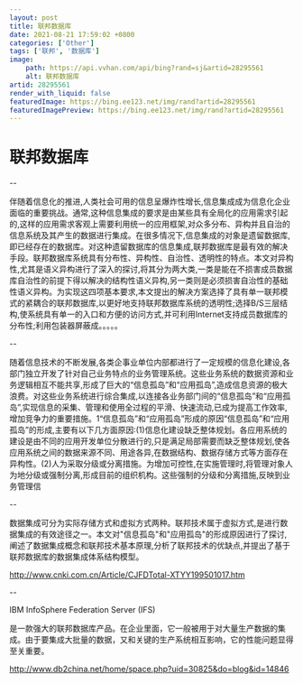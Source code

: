 ```yaml
---
layout: post
title: 联邦数据库
date: 2021-08-21 17:59:02 +0800
categories: ['Other']
tags: ['联邦', '数据库']
image:
    path: https://api.vvhan.com/api/bing?rand=sj&artid=28295561
    alt: 联邦数据库
artid: 28295561
render_with_liquid: false
featuredImage: https://bing.ee123.net/img/rand?artid=28295561
featuredImagePreview: https://bing.ee123.net/img/rand?artid=28295561
---
```


# 联邦数据库

--

伴随着信息化的推进,人类社会可用的信息呈爆炸性增长,信息集成成为信息化企业面临的重要挑战。通常,这种信息集成的要求是由某些具有全局化的应用需求引起的,这样的应用需求客观上需要利用统一的应用框架,对众多分布、异构并且自治的信息系统及其产生的数据进行集成。在很多情况下,信息集成的对象是遗留数据库,即已经存在的数据库。对这种遗留数据库的信息集成,联邦数据库是最有效的解决手段。联邦数据库系统具有分布性、异构性、自治性、透明性的特点。本文对异构性,尤其是语义异构进行了深入的探讨,将其分为两大类,一类是能在不损害成员数据库自治性的前提下得以解决的结构性语义异构,另一类则是必须损害自治性的基础性语义异构。为实现这四项基本要求,本文提出的解决方案选择了具有单一联邦模式的紧耦合的联邦数据库,以更好地支持联邦数据库系统的透明性;选择B/S三层结构,使系统具有单一的入口和方便的访问方式,并可利用Internet支持成员数据库的分布性;利用包装器屏蔽成。。。。。

--

随着信息技术的不断发展,各类企事业单位内部都进行了一定规模的信息化建设,各部门独立开发了针对自己业务特点的业务管理系统。这些业务系统的数据资源和业务逻辑相互不能共享,形成了巨大的“信息孤岛”和“应用孤岛”,造成信息资源的极大浪费。对这些业务系统进行综合集成,以连接各业务部门间的“信息孤岛”和“应用孤岛”,实现信息的采集、管理和使用全过程的平滑、快速流动,已成为提高工作效率,增加竞争力的重要措施。1“信息孤岛”和“应用孤岛”形成的原因“信息孤岛”和“应用孤岛”的形成,主要有以下几方面原因:(1)信息化建设缺乏整体规划。各应用系统的建设是由不同的应用开发单位分散进行的,只是满足局部需要而缺乏整体规划,使各应用系统之间的数据来源不同、用途各异,在数据结构、数据存储方式等方面存在异构性。(2)人为采取分级或分离措施。为增加可控性,在实施管理时,将管理对象人为地分级或强制分离,形成目前的组织机构。这些强制的分级和分离措施,反映到业务管理信

--

数据集成可分为实际存储方式和虚拟方式两种。联邦技术属于虚拟方式,是进行数据集成的有效途径之一。本文对"信息孤岛"和"应用孤岛"的形成原因进行了探讨,阐述了数据集成概念和联邦技术基本原理,分析了联邦技术的优缺点,并提出了基于联邦数据库的数据集成体系结构模型。

http://www.cnki.com.cn/Article/CJFDTotal-XTYY199501017.htm

--

IBM InfoSphere Federation Server (IFS)

是一款强大的联邦数据库产品。在企业里面，它一般被用于对大量生产数据的集成。由于要集成大批量的数据，又和关键的生产系统相互影响，它的性能问题显得至关重要。

http://www.db2china.net/home/space.php?uid=30825&do=blog&id=14846